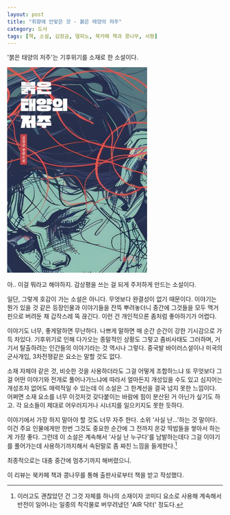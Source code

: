 ```yaml
---
layout: post
title: "취향에 안맞은 것 - 붉은 태양의 저주"
category: 도서
tags: [책, 소설, 김정금, 델피노, 북카페 책과 콩나무, 서평]
---
```


'붉은 태양의 저주'는
기후위기를 소재로 한 소설이다.

![표지](/images/book/curse-of-the-red-sun-book.jpg)

아.. 이걸 뭐라고 해야하지.
감상평을 쓰는 걸 되게 주저하게 만드는 소설이다.

일단, 그렇게 호감이 가는 소설은 아니다.
무엇보다 완결성이 없기 때문이다.
이야기는 뭔가 있을 것 같은 등장인물과 이야기들을 잔뜩 뿌려놓더니
중간에 그것들을 모두 맥거핀으로 버려둔 채 갑작스레 뚝 끊긴다.
이런 건 개인적으론 좀처럼 좋아하기가 어렵다.

이야기도 너무, 좋게말하면 무난하다.
나쁘게 말하면 매 순간 순간이 강한 기시감으로 가득 차있다.
기후위기로 인해 다가오는 종말적인 상황도 그렇고 좀비사태도 그러하며,
거기서 탈출하려는 인간들의 이야기라는 것 역시나 그렇다.
중국발 바이러스설이나 미국의 군사개입, 3차전쟁같은 요소는 말할 것도 없다.

소재 자체야 같은 것, 비슷한 것을 사용하더라도
그걸 어떻게 조합하느냐
또 무엇보다 그걸 어떤 이야기와 전개로 풀어나가느냐에 따라서
얼마든지 개성있을 수도 있고
심지어는 개성조차 없어도 매력적일 수 있는데
이 소설은 그 한계선을 결국 넘지 못한 느낌이다.
어쩌면 소재 요소를 너무 이것저것 갖다붙이는 바람에 힘이 분산된 거 아닌가 싶기도 하고.
각 요소들이 제대로 어우러지거나 시너지를 일으키지도 못한 듯하다.

이야기에서 가장 하지 말아야 할 것도 너무 자주 한다.
소위 '사실 난...'하는 것 말이다.
이건 주요 인물에게만 한번 그것도 중요한 순간에 그 전까지 온갖 딱밥들을 쌓아서 하는게 가장 좋다.
그런데 이 소설은 계속해서 '사실 난 누구다'를 남발하는데다
그걸 이야기를 풀어가는데 사용하기까지해서
속된말로 좀 짜친 느낌을 들게한다.[^1]

[^1]: 이러고도 괜찮았던 건 그것 자체를 하나의 소재이자 코미디 요소로 사용해 계속해서 반전이 일어나는 일종의 착각물로 버무려냈던 'AIR 닥터' 정도다.

최종적으로는 대충 중간에 멈추기까지 해버렸으니.



<div class="im im-info">
이 리뷰는 북카페 책과 콩나무를 통해 출판사로부터 책을 받고 작성했다.
</div>
